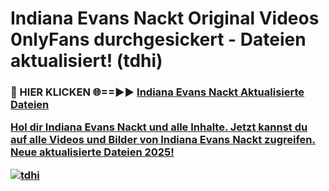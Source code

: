 # Indiana Evans Nackt Original Videos 0nlyFans durchgesickert - Dateien aktualisiert! (tdhi)

<h3>🔴 HIER KLICKEN 🌐==►► <a href="https://tinyurl.com/h6vf6nb8" rel="nofollow">Indiana Evans Nackt Aktualisierte Dateien

Hol dir Indiana Evans Nackt und alle Inhalte. Jetzt kannst du auf alle Videos und Bilder von Indiana Evans Nackt zugreifen. Neue aktualisierte Dateien 2025!

[![tdhi](https://i.imgur.com/sD4kR3V.gif)](https://tinyurl.com/h6vf6nb8)
